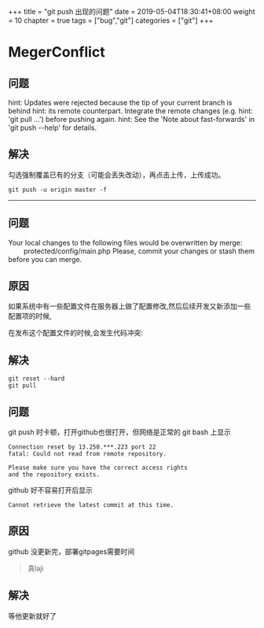 +++
title = "git push 出现的问题"
date = 2019-05-04T18:30:41+08:00
weight = 10
chapter = true
tags =  ["bug","git"]
categories =  ["git"]
+++


# MegerConflict
## 问题
hint: Updates were rejected because the tip of your current branch is behind
hint: its remote counterpart. Integrate the remote changes (e.g.
hint: 'git pull ...') before pushing again.
hint: See the 'Note about fast-forwards' in 'git push --help' for details.
## 解决
勾选强制覆盖已有的分支（可能会丢失改动），再点击上传，上传成功。
~~~
git push -u origin master -f 
~~~
- - -
## 问题
Your local changes to the following files would be overwritten by merge:
        protected/config/main.php
Please, commit your changes or stash them before you can merge.
## 原因
如果系统中有一些配置文件在服务器上做了配置修改,然后后续开发又新添加一些配置项的时候,

在发布这个配置文件的时候,会发生代码冲突:
## 解决
~~~
git reset --hard
git pull
~~~
## 问题
git push 时卡顿，打开github也很打开，但网络是正常的
git bash 上显示
~~~
Connection reset by 13.250.***.223 port 22
fatal: Could not read from remote repository.

Please make sure you have the correct access rights
and the repository exists.

~~~
github 好不容易打开后显示
~~~
Cannot retrieve the latest commit at this time.
~~~
## 原因
github 没更新完，部署gitpages需要时间
> 真laji
## 解决
等他更新就好了



